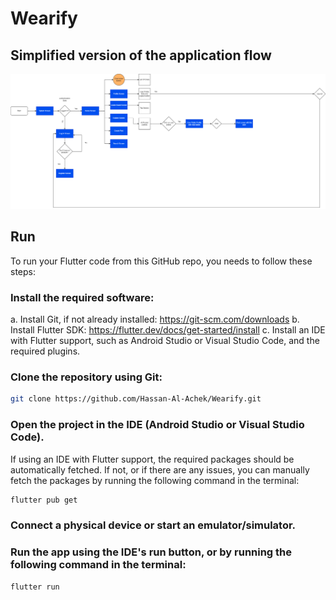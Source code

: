 # Wearify

## Simplified version of the application flow
![alt text](Wearify.drawio.png)

## Run
To run your Flutter code from this GitHub repo, you needs to follow these steps:

### Install the required software:
a. Install Git, if not already installed: https://git-scm.com/downloads
b. Install Flutter SDK: https://flutter.dev/docs/get-started/install
c. Install an IDE with Flutter support, such as Android Studio or Visual Studio Code, and the required plugins.

### Clone the repository using Git:

``` bash
git clone https://github.com/Hassan-Al-Achek/Wearify.git
```

### Open the project in the IDE (Android Studio or Visual Studio Code).

If using an IDE with Flutter support, the required packages should be automatically fetched. If not, or if there are any issues, you can manually fetch the packages by running the following command in the terminal:

```bash
flutter pub get
```

### Connect a physical device or start an emulator/simulator.

### Run the app using the IDE's run button, or by running the following command in the terminal:

```bash
flutter run
```
